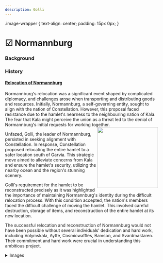 ```yaml
---
description: Golli
---
```

.image-wrapper {
	text-align: center;
	padding: 15px 0px;
}
# ☑ Normannburg



### Background

### History

#### [Relocation of Normannburg](../../../history/server-events/the-relocation-of-normannburg.md)

Normannburg's relocation was a significant event shaped by complicated diplomacy, and challenges arose when transporting and distributing goods and resources. Initially, Normannburg, a self-governing entity, sought to align with the nation of Constellation. However, this proposal faced resistance due to the hamlet's nearness to the neighbouring nation of Kala. The fear that Kala might perceive the union as a threat led to the denial of Normannburg's initial requests for working together. <img src="https://files.gitbook.com/v0/b/gitbook-x-prod.appspot.com/o/spaces%2FqeMW33c2aaQud333hYMv%2Fuploads%2FuNLJ8aMxg6OEqYWLFmCn%2FNormmanburg.png?alt=media&token=a4d26a17-9f1e-461b-8395-7c76f29cc951" align="right" width="200" />

Unfazed, Golli, the leader of Normannburg, persisted in seeking alignment with Constellation. In response, Constellation proposed relocating the entire hamlet to a safer location south of Garvia. This strategic move aimed to alleviate concerns from Kala and ensure the hamlet's security, utilizing the nearby ocean and the region's stunning scenery.

Golli's requirement for the hamlet to be reconstructed precisely as it was highlighted the importance of maintaining Normannburg's identity during the difficult relocation process. With this condition accepted, the nation's members faced the difficult challenge of moving the hamlet. This involved careful destruction, storage of items, and reconstruction of the entire hamlet at its new location.

The successful relocation and reconstruction of Normannburg would not have been possible without several individuals' dedication and hard work, including Volymskala, Aytte, Cosmicwaffles, Bamson, and Svardmastaren. Their commitment and hard work were crucial in understanding this ambitious project.


<details>

<summary>Images</summary>

![](../../../.gitbook/assets/2023-11-03\_09.46.13.png)![](../../../.gitbook/assets/2023-11-03\_09.46.24.png)

![](../../../.gitbook/assets/2023-11-03\_09.50.37.png)![](../../../.gitbook/assets/2023-11-03\_09.45.46.png)

</details>
